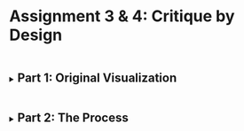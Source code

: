 # Assignment 3 & 4: Critique by Design

<details>
<summary><h2 style="display:inline-block"> Part 1: Original Visualization</h2></summary>
<br>
  <p>This circle-packing diagram groups and counts a tabular dataset of <a href="https://www.uscis.gov/tools/reports-and-studies/h-1b-employer-data-hub?state=All&fy=4&naics=All&items_per_page=10&page=1" target="_blank" rel="noopener noreferrer">H‑1B employers from 2019 provided on USCIS.</a></p>
  <a href="https://observablehq.com/@d3/pack-rollup" target="_blank" rel="noopener noreferrer">
  <img src="https://miro.medium.com/max/875/1*eO2MtuHx0LWxexyTh583Cw.png" alt="Bad_Viz">
  </a>
  <p>When I first looked at this visualization my initial thought was "What is this? And my eyes hurt" This might be the best example of "TOO much data" in a visualization. There are too many circles which makes it difficult to read any labels that exist in the graph. What the circles represent is also unknown due to a lack of title. And how the size of each circle is determined is also unknown. But being a member of the audience that would benefit the most with the H-1B Employer Data, I thought I need to refine this graph into something more suitable and legible for the audience while also trying to deliver valuable insights that would be expected by them when they see a visualization on this subject.</p>
</details>

<details>
<summary><h2 style="display:inline-block"> Part 2: The Process</h2></summary>
<br>
  <u><h3 style="display:inline-block">Data:</h3></u>
  
  <p>The visualization I chose to critique utitlized the <a href="https://www.uscis.gov/tools/reports-and-studies/h-1b-employer-data-hub?state=All&fy=4&naics=All&items_per_page=10&page=1" target="_blank" rel="noopener noreferrer">H1-B Employer Hub Data 2019</a> from the official U.S. Citizenship and Immigration Services (<a href="https://www.uscis.gov/">USCIS</a>) site. Hence, making it even more important to be visualized effectively so as to deliver impactful insights.</p>
  
  <u><h3 style="display:inline-block">Critique:</h3></u>
  
  <p>As summarized above, it is not at all lucid what this graph wants to convey. Any person would have to spend a good 5 minutes to understand this visual (I know I did). And if any visualization requires more than a minute to understand what it wants to convey, there's not much use of the visual now is there? The lack of title, lack of legend, lack of colors, lack of the number of visas, lack of any information that would help me as an audience member to decode the goal of this graph makes me want to do a better job at graphing and displaying such important data to the core audience (which are majorly going to be students).<br>
    So when it comes to <b><i>Usefulness</i></b> and <b><i>Perceptibility</i></b>, the graph can be scord really less. While considering the <b><i>Completeness</i></b> of this visual, it might be <i>too</i> complete. The information is right, but the amount is not. Additionally,  context that’s needed to understand the information has not been provided either. <b><i>Truthfulness</i></b> of this visual is high, the data is accurate annd valid and every circle is accurately scaled. For obvious reasons, <b><i>Intuitiveness</i></b> and <b><i>Aesthetics</i></b> is ranked the lowest. <b><i>Engagement</i></b> is somewhere between "Distracts from data" and "Neutral". The graph does try to draw attention to the data, but the concentric circles also does tend to distract you.<br>
    Above all this, if any person having trypophobia was supposed to be a part of the audience, they would have a panic attack in a second of seeing this graph.
  </p> 
 
  <u><h3 style="display:inline-block">Sketching Solution:</h3></u>
  
  <p>
    <u><h5 style="display:inline-block">Sketch 1:</u></h5><br>
    My first sketch was to incorporate this data in a a more visually pleasing way. Hence, I chose a Treemap to show the same data, but it gives the user the control over how much they want to go in detail. It starts with the same broad subject, states, and then can be drilled down further to cities and then to the companies in those cities and get the number of visas as a popup for every step when hovered over it.
    
    <div class="flourish-embed flourish-hierarchy" data-src="visualisation/11239561"><script src="https://public.flourish.studio/resources/embed.js"></script></div>
  
  <i><h4 style="display:inline-block">Testing:</h4></i>
  
  
  Although, the feedback on this graph was to aim for one goal to convey through the graph. Even though it is a little less messier, my initial critique of too much data still exists along with the lack of clarity in the message to convey through this.
  
    <u><h5 style="display:inline-block">Sketch 2:</u></h5><br>
    For my second draft I thought to visualize some more detailed data that I would like to see as a user. I decided to graph a couple of bar charts.<br>
  <b>First: A bar chart that shows Top 3 cities of Top 5 states of highest H1-B sponsoring companies.</b>
  <img src="b1.PNG" alt="Bar-1"><br>
  This bar chart is color grouped by state to show relevance between the graphs. It is simpler to understand as compared to the treemap and gives a overview of the important information an audience maybe interested in.<br>
  <b>Second: A bar chart that shows Top 10 highest H1-B sponsoring companies</b>
  <div class="flourish-embed flourish-chart" data-src="visualisation/11239630"><script src="https://public.flourish.studio/resources/embed.js"></script></div>
  This bar chart shows the Top 10 companies that sponsor H1-B visas in the whole of U.S. This looks better than the previous graph and gives a good idea of the companies one should focus on.
  
  <u><h5 style="display:inline-block">Sketch 3:</u></h5><br>
  <b>Second: A  Word Cloud that shows Top 100 cities</b>
  For this sketch, I decided to focus on the  cities that had the highest H-1B sponsoring companies.
  <div class="flourish-embed" data-src="visualisation/11239107"><script src="https://public.flourish.studio/resources/embed.js"></script></div>
  This graph grabs the attention of the users to the various cities consisting of such companies. This is especially useful if the user wants to know which city location they would like to move to.
  
  
  </p>
  
  <u><h3 style="display:inline-block">Testing:</h3></u>
  
</details>
